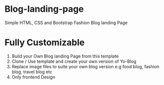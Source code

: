 # Blog-landing-page
Simple HTML, CSS and Bootstrap Fashion Blog landing Page

# Fully Customizable
1. Build your Own Blog landing Page from this template
2. Clone / Use template and create your own version of Yo-Blog
3. Replace image files to suite your own blog version e.g food blog, fashion blog, travel blog etc
4. Only frontend Design
